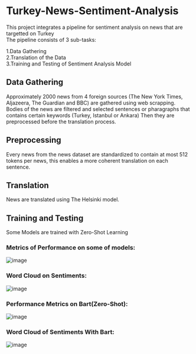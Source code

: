 # Turkey-News-Sentiment-Analysis
This project integrates a pipeline for sentiment analysis on news that are targetted on Turkey</br>
The pipeline consists of 3 sub-tasks:</br>

1.Data Gathering</br>
2.Translation of the Data</br>
3.Training and Testing of Sentiment Analysis Model</br>

## Data Gathering
Approximately 2000 news from 4 foreign sources (The New York Times, Aljazeera, The Guardian and BBC) are gathered using web scrapping.
Bodies of the news are filtered and selected sentences or pharagraphs that contains certain keywords (Turkey, Istanbul or Ankara)
Then they are preprocessed before the translation process.

## Preprocessing
Every news from the news dataset are standardized to contain at most 512 tokens per news, this enables a more coherent translation on each sentence.

## Translation
News are translated using The Helsinki model.

## Training and Testing
Some Models  are trained with Zero-Shot Learning

### Metrics of Performance on some of models:
![image](https://github.com/user-attachments/assets/d463e4f8-8fe8-4d6e-834c-ddc0fb9d84cd)

### Word Cloud on Sentiments:
![image](https://github.com/user-attachments/assets/382edfd3-b015-4867-ac1e-8d59b062a010)

### Performance Metrics on Bart(Zero-Shot):
![image](https://github.com/user-attachments/assets/d54b93e9-9b93-4c2d-93b6-d9d0f5caf9bc)

### Word Cloud of Sentiments With Bart:
![image](https://github.com/user-attachments/assets/d5b51452-ad80-4f52-a47b-b8205ec515b7)




